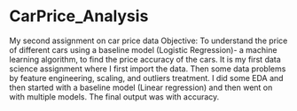 # CarPrice_Analysis
My second assignment on car price data
Objective: To understand the price of different cars using a baseline model (Logistic Regression)- a machine learning algorithm, to find the price accuracy of the cars. 
It is my first data science assignment where I first import the data. Then some data problems by feature engineering, scaling, and outliers treatment. I did some EDA and then started with a baseline model (Linear regression) and then went on with multiple models. The final output was with accuracy.
